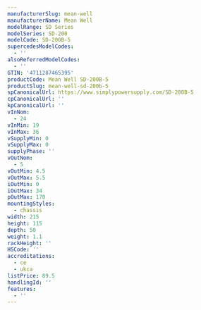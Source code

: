 ```yaml
---
manufacturerSlug: mean-well
manufacturerName: Mean Well
modelRange: SD Series
modelSeries: SD-200
modelCode: SD-200B-5
supercedesModelCodes:
  - ''
alsoReferredModelCodes:
  - ''
GTIN: '4711287465395'
productCode: Mean Well SD-200B-5
productSlug: mean-well-sd-200b-5
spCanonicalUrl: https://www.simplypowersupply.com/SD-200B-5
cpCanonicalUrl: ''
kpCanonicalUrl: ''
vInNom:
  - 24
vInMin: 19
vInMax: 36
vSupplyMin: 0
vSupplyMax: 0
supplyPhase: ''
vOutNom:
  - 5
vOutMin: 4.5
vOutMax: 5.5
iOutMin: 0
iOutMax: 34
pOutMax: 170
mountingStyles:
  - chassis
width: 215
height: 115
depth: 50
weight: 1.1
rackHeight: ''
HSCode: ''
accreditations:
  - ce
  - ukca
listPrice: 89.5
handlingId: ''
features:
  - ''
---
```

